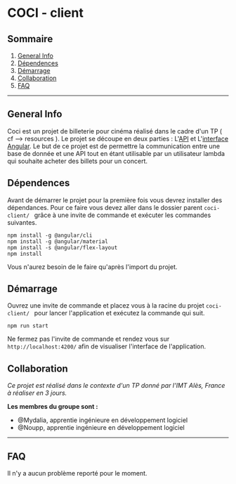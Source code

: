 # COCI - client

## Sommaire
1. [General Info](#general-info)
2. [Dépendences](#dependences)
3. [Démarrage](#demarrage)
4. [Collaboration](#collaboration)
5. [FAQ](#faq)

* * *
## General Info

Coci est un projet de billeterie pour cinéma réalisé dans le cadre d'un TP ( cf --> resources ). Le projet se découpe en deux parties : L'[API](https://github.com/noupp/coci-api.git) et L'[interface Angular](https://github.com/noupp/coci-client.git). Le but de ce projet est de permettre la communication entre une base de donnée et une API tout en étant utilisable par un utilisateur lambda qui souhaite acheter des billets pour un concert.

## Dépendences

Avant de démarrer le projet pour la première fois vous devrez installer des dépendances. Pour ce faire vous devez aller dans le dossier parent `coci-client/ ` grâce à une invite de commande et exécuter les commandes suivantes.
```
npm install -g @angular/cli
npm install -g @angular/material
npm install -s @angular/flex-layout
npm install
```
Vous n'aurez besoin de le faire qu'après l'import du projet.

## Démarrage

Ouvrez une invite de commande et placez vous à la racine du projet `coci-client/ ` pour lancer l'application et exécutez la commande qui suit.
```
npm run start
```
Ne fermez pas l'invite de commande et rendez vous sur `http://localhost:4200/` afin de visualiser l'interface de l'application.


## Collaboration

*Ce projet est réalisé dans le contexte d'un TP donné par l'IMT Alès, France à réaliser en 3 jours.*

**Les membres du groupe sont :**
* @Mydalia, apprentie ingénieure en développement logiciel
* @Noupp, apprentie ingénieure en développement logiciel

* * *

## FAQ

Il n'y a aucun problème reporté pour le moment.
